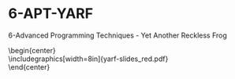 # 6-APT-YARF
6-Advanced Programming Techniques - Yet Another Reckless Frog

\begin{center} <br>
\includegraphics[width=8in]{yarf-slides_red.pdf} <br>
\end{center}
